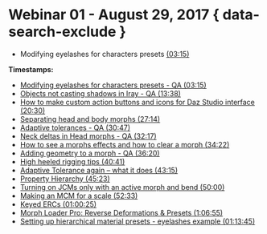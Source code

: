 # Webinar 01 - August 29, 2017 { data-search-exclude }

<div class="responsive-container"><div id="player"></div></div>
<script>
  var tag = document.createElement('script');
  tag.src = "https://www.youtube.com/iframe_api";
  var firstScriptTag = document.getElementsByTagName('script')[0];
  firstScriptTag.parentNode.insertBefore(tag, firstScriptTag);
  var player;
  function onYouTubeIframeAPIReady() {
    player = new YT.Player('player', {
      videoId: 'vkNucCvoMbg',
    });
  }
  function setCurrentTime(slideNum) {
    var object = [ 195, 818 , 1230, 1634, 1847, 1937, 2062, 2180, 2441 ,2595, 2723, 3000, 3153,3625, 4015, 4425];
    player.seekTo(object[slideNum]);
  }
</script>

* Modifying eyelashes for characters presets <a href="javascript:void(0);" onclick="setCurrentTime(0)">(03:15)</a>

<strong>Timestamps:</strong>
<ul>
 	<li><a href="javascript:void(0);" onclick="setCurrentTime(0)">Modifying eyelashes for characters presets - QA (03:15)</a></li>
 	<li><a href="javascript:void(0);" onclick="setCurrentTime(1)">Objects not casting shadows in Iray - QA (13:38)</a></li>
 	<li><a href="javascript:void(0);" onclick="setCurrentTime(2)">How to make custom action buttons and icons for Daz Studio interface (20:30)</a></li>
    <li><a href="javascript:void(0);" onclick="setCurrentTime(3)">Separating head and body morphs (27:14)</a></li>
    <li><a href="javascript:void(0);" onclick="setCurrentTime(4)">Adaptive tolerances - QA (30:47)</a></li>
    <li><a href="javascript:void(0);" onclick="setCurrentTime(5)">Neck deltas in Head morphs - QA (32:17)</a></li>
     <li><a href="javascript:void(0);" onclick="setCurrentTime(6)">How to see a morphs effects and how to clear a morph (34:22)</a></li>
    <li><a href="javascript:void(0);" onclick="setCurrentTime(7)">Adding geometry to a morph - QA (36:20)</a></li>
     <li><a href="javascript:void(0);" onclick="setCurrentTime(8)">High heeled rigging tips (40:41)</a></li>
    <li><a href="javascript:void(0);" onclick="setCurrentTime(9)">Adaptive Tolerance again – what it does (43:15)</a></li>
     <li><a href="javascript:void(0);" onclick="setCurrentTime(10)">Property Hierarchy (45:23)</a></li>
    <li><a href="javascript:void(0);" onclick="setCurrentTime(11)">Turning on JCMs only with an active morph and bend (50:00)</a></li>
    <li><a href="javascript:void(0);" onclick="setCurrentTime(12)">Making an MCM for a scale (52:33) </a></li>
    <li><a href="javascript:void(0);" onclick="setCurrentTime(13)">Keyed ERCs (01:00:25)</a></li>
    <li><a href="javascript:void(0);" onclick="setCurrentTime(14)">Morph Loader Pro: Reverse Deformations & Presets (1:06:55)</a></li>
    <li><a href="javascript:void(0);" onclick="setCurrentTime(15)">Setting up hierarchical material presets - eyelashes example (01:13:45)</a></li>
</ul>
